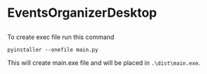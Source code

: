 # EventsOrganizerDesktop

##
To create exec file run this command
```pip
pyinstaller --onefile main.py
```
This will create main.exe file and will be placed
in `.\dist\main.exe`.

